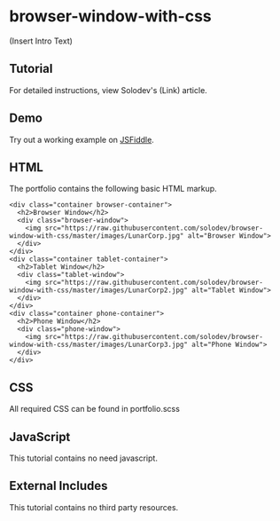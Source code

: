 # browser-window-with-css
(Insert Intro Text)

## Tutorial

For detailed instructions, view Solodev's (Link) article.

## Demo

Try out a working example on [JSFiddle](https://jsfiddle.net/solodev/t7gs5o54/21/).

## HTML

The portfolio contains the following basic HTML markup.

```
<div class="container browser-container">
  <h2>Browser Window</h2>
  <div class="browser-window">
    <img src="https://raw.githubusercontent.com/solodev/browser-window-with-css/master/images/LunarCorp.jpg" alt="Browser Window">
  </div>
</div>
<div class="container tablet-container">
  <h2>Tablet Window</h2>
  <div class="tablet-window">
    <img src="https://raw.githubusercontent.com/solodev/browser-window-with-css/master/images/LunarCorp2.jpg" alt="Tablet Window">
  </div>
</div>
<div class="container phone-container">
  <h2>Phone Window</h2>
  <div class="phone-window">
    <img src="https://raw.githubusercontent.com/solodev/browser-window-with-css/master/images/LunarCorp3.jpg" alt="Phone Window">
  </div>
</div>
```

## CSS

All required CSS can be found in portfolio.scss

## JavaScript

This tutorial contains no need javascript.

## External Includes

This tutorial contains no third party resources.


